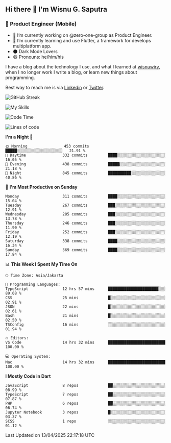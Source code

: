 ## Hi there 👋 I'm Wisnu G. Saputra

### :mobile_phone_off: Product Engineer (Mobile)

- 🔭 I’m currently working on @zero-one-group as Product Engineer.
- 🌱 I’m currently learning and use Flutter, a framework for develops multiplatform app.
- 🌑 Dark Mode Lovers
- 😄 Pronouns: he/him/his

I have a blog about the technology I use, and what I learned at [wisnuwiry](https://wisnuwiry.space/), when I no longer work I write a blog, or learn new things about programming.

Best way to reach me is via [Linkedin](https://www.linkedin.com/in/wisnu-saputra/) or [Twitter](https://twitter.com/wisnuwiry).

![GitHub Streak](https://streak-stats.demolab.com?user=wisnuwiry&theme=dark&hide_border=true)

![My Skills](https://skillicons.dev/icons?i=dart,flutter,kotlin,swift,go,js,css,neovim,git,linux&perline=5)

<!--START_SECTION:waka-->
![Code Time](http://img.shields.io/badge/Code%20Time-1%2C811%20hrs%2016%20mins-blue)

![Lines of code](https://img.shields.io/badge/From%20Hello%20World%20I%27ve%20Written-4.0%20million%20lines%20of%20code-blue)

**I'm a Night 🦉** 

```text
🌞 Morning                453 commits         █████░░░░░░░░░░░░░░░░░░░░   21.91 % 
🌆 Daytime                332 commits         ████░░░░░░░░░░░░░░░░░░░░░   16.05 % 
🌃 Evening                438 commits         █████░░░░░░░░░░░░░░░░░░░░   21.18 % 
🌙 Night                  845 commits         ██████████░░░░░░░░░░░░░░░   40.86 % 
```
📅 **I'm Most Productive on Sunday** 

```text
Monday                   311 commits         ████░░░░░░░░░░░░░░░░░░░░░   15.04 % 
Tuesday                  267 commits         ███░░░░░░░░░░░░░░░░░░░░░░   12.91 % 
Wednesday                285 commits         ███░░░░░░░░░░░░░░░░░░░░░░   13.78 % 
Thursday                 246 commits         ███░░░░░░░░░░░░░░░░░░░░░░   11.90 % 
Friday                   252 commits         ███░░░░░░░░░░░░░░░░░░░░░░   12.19 % 
Saturday                 338 commits         ████░░░░░░░░░░░░░░░░░░░░░   16.34 % 
Sunday                   369 commits         ████░░░░░░░░░░░░░░░░░░░░░   17.84 % 
```


📊 **This Week I Spent My Time On** 

```text
🕑︎ Time Zone: Asia/Jakarta

💬 Programming Languages: 
TypeScript               12 hrs 57 mins      ██████████████████████░░░   89.08 % 
CSS                      25 mins             █░░░░░░░░░░░░░░░░░░░░░░░░   02.91 % 
JSON                     22 mins             █░░░░░░░░░░░░░░░░░░░░░░░░   02.61 % 
Bash                     21 mins             █░░░░░░░░░░░░░░░░░░░░░░░░   02.50 % 
TSConfig                 16 mins             ░░░░░░░░░░░░░░░░░░░░░░░░░   01.94 % 

🔥 Editors: 
VS Code                  14 hrs 32 mins      █████████████████████████   100.00 % 

💻 Operating System: 
Mac                      14 hrs 32 mins      █████████████████████████   100.00 % 
```

**I Mostly Code in Dart** 

```text
JavaScript               8 repos             ██░░░░░░░░░░░░░░░░░░░░░░░   08.99 % 
TypeScript               7 repos             ██░░░░░░░░░░░░░░░░░░░░░░░   07.87 % 
PHP                      6 repos             ██░░░░░░░░░░░░░░░░░░░░░░░   06.74 % 
Jupyter Notebook         3 repos             █░░░░░░░░░░░░░░░░░░░░░░░░   03.37 % 
SCSS                     1 repo              ░░░░░░░░░░░░░░░░░░░░░░░░░   01.12 % 
```




 Last Updated on 13/04/2025 22:17:18 UTC
<!--END_SECTION:waka-->
